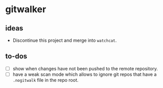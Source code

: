 
# gitwalker

## ideas

 - Discontinue this project and merge into `watchcat`.

## to-dos

 - [ ] show when changes have not been pushed to the remote repository.
 - [ ] have a weak scan mode which allows to ignore git repos that have a `.nogitwalk` file in the repo root.
